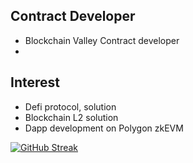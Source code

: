 ## Contract Developer
- Blockchain Valley Contract developer
- 

## Interest
- Defi protocol, solution
- Blockchain L2 solution
- Dapp development on Polygon zkEVM 

[![GitHub Streak](https://streak-stats.demolab.com/?user=djm07073)](https://git.io/streak-stats)
